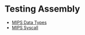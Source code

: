 # Testing Assembly

- [MIPS Data Types](https://www.assemblylanguagetuts.com/mips-assembly-data-types)
- [MIPS Syscall](https://courses.missouristate.edu/kenvollmar/mars/help/syscallhelp.html)
